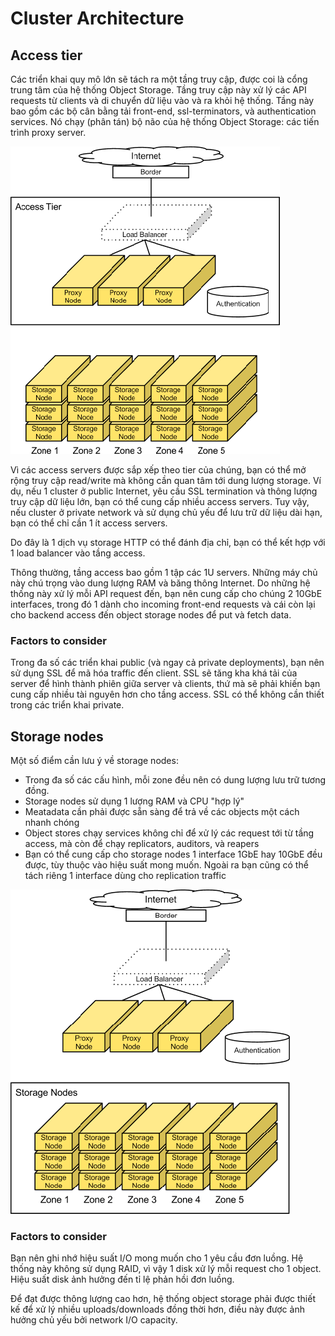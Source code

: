# Cluster Architecture

## Access tier

Các triển khai quy mô lớn sẽ tách ra một tầng truy cập, được coi là cổng trung tâm của hệ thống Object Storage. Tầng truy cập này xử lý các API requests từ clients và di chuyển dữ liệu vào và ra khỏi hệ thống. Tầng này bao gồm các bộ cân bằng tải front-end, ssl-terminators, và authentication services. Nó chạy (phân tán) bộ não của hệ thống Object Storage: các tiến trình proxy server.

![](./images/OPS_Swift_8.png)

Vì các access servers được sắp xếp theo tier của chúng, bạn có thể mở rộng truy cập read/write mà không cần quan tâm tới dung lượng storage. Ví dụ, nếu 1 cluster ở public Internet, yêu cầu SSL termination và thông lượng truy cập dữ liệu lớn, bạn có thể cung cấp nhiều access servers. Tuy vậy, nếu cluster ở private network và sử dụng chủ yếu để lưu trữ dữ liệu dài hạn, bạn có thể chỉ cần 1 ít access servers.

Do đây là 1 dịch vụ storage HTTP có thể đánh địa chỉ, bạn có thể kết hợp với 1 load balancer vào tầng access.

Thông thường, tầng access bao gồm 1 tập các 1U servers. Những máy chủ này chú trọng vào dung lượng RAM và băng thông Internet. Do những hệ thống này xử lý mỗi API request đến, bạn nên cung cấp cho chúng 2 10GbE interfaces, trong đó 1 dành cho incoming front-end requests và cái còn lại cho backend access đến object storage nodes để put và fetch data.

### Factors to consider

Trong đa số các triển khai public (và ngay cả private deployments), bạn nên sử dụng SSL để mã hóa traffic đến client. SSL sẽ tăng kha khá tải của server để hình thành phiên giữa server và clients, thứ mà sẽ phải khiến bạn cung cấp nhiều tài nguyên hơn cho tầng access. SSL có thể không cần thiết trong các triển khai private.

## Storage nodes

Một số điểm cần lưu ý về storage nodes:

- Trong đa số các cấu hình, mỗi zone đều nên có dung lượng lưu trữ tương đồng.
- Storage nodes sử dụng 1 lượng RAM và CPU "hợp lý"
- Meatadata cần phải được sẵn sàng để trả về các objects một cách nhanh chóng
- Object stores chạy services không chỉ để xử lý các request tới từ tầng access, mà còn để chạy replicators, auditors, và reapers
- Bạn có thể cung cấp cho storage nodes 1 interface 1GbE hay 10GbE đều được, tùy thuộc vào hiệu suất mong muốn. Ngoài ra bạn cũng có thể tách riêng 1 interface dùng cho replication traffic

![](./images/OPS_Swift_9.png)

### Factors to consider

Bạn nên ghi nhớ hiệu suất I/O mong muốn cho 1 yêu cầu đơn luồng. Hệ thống này không sử dụng RAID, vì vậy 1 disk xử lý mỗi request cho 1 object. Hiệu suất disk ảnh hưởng đến tỉ lệ phản hồi đơn luồng.

Để đạt được thông lượng cao hơn, hệ thống object storage phải được thiết kế để xử lý nhiều uploads/downloads đồng thời hơn, điều này được ảnh hưởng chủ yếu bởi network I/O capacity.